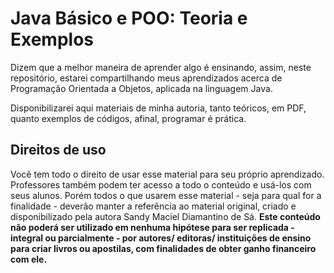 # Java Básico e POO: Teoria e Exemplos

Dizem que a melhor maneira de aprender algo é ensinando, assim, neste repositório, estarei compartilhando meus aprendizados acerca de Programação Orientada a Objetos, aplicada na linguagem Java.

Disponibilizarei aqui materiais de minha autoria, tanto teóricos, em PDF, quanto exemplos de códigos, afinal, programar é prática.


## Direitos de uso

Você tem todo o direito de usar esse material para seu próprio aprendizado. Professores também podem ter acesso a todo o conteúdo e usá-los com seus alunos. Porém todos o que usarem esse material - seja para qual for a finalidade - deverão manter a referência ao material original, criado e disponibilizado pela autora Sandy Maciel Diamantino de Sá. **Este conteúdo não poderá ser utilizado em nenhuma hipótese para ser replicada - integral ou parcialmente - por autores/ editoras/ instituições de ensino para criar livros ou apostilas, com finalidades de obter ganho financeiro com ele.**
